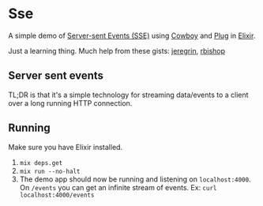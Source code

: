# Sse

A simple demo of [Server-sent Events (SSE)](https://en.wikipedia.org/wiki/Server-sent_events) using [Cowboy](https://github.com/ninenines/cowboy) and [Plug](https://github.com/elixir-lang/plug) in [Elixir](http://elixir-lang.org/).

Just a learning thing. Much help from these gists: [jeregrin](https://gist.github.com/jeregrine/8e962d04302f1869ec53), [rbishop](https://gist.github.com/rbishop/e7b1886d5e75b2f74d8b)

## Server sent events

TL;DR is that it's a simple technology for streaming data/events to a client over a long running HTTP connection.

## Running

Make sure you have Elixir installed.

1. `mix deps.get`
2. `mix run --no-halt`
3. The demo app should now be running and listening on `localhost:4000`.
  On `/events` you can get an infinite stream of events. Ex: `curl localhost:4000/events`
